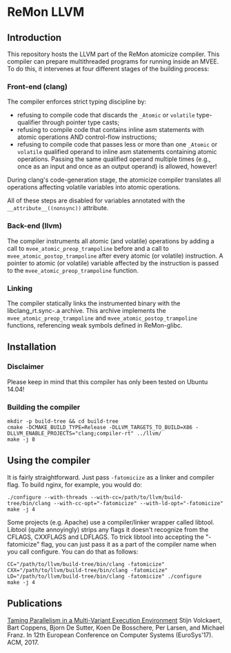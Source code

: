 # ReMon LLVM

## Introduction
This repository hosts the LLVM part of the ReMon atomicize compiler. 
This compiler can prepare multithreaded programs for running inside an MVEE. 
To do this, it intervenes at four different stages of the building process:

### Front-end (clang)
The compiler enforces strict typing discipline by:
- refusing to compile code that discards the `_Atomic` or `volatile` type-qualifier through pointer type casts;
- refusing to compile code that contains inline asm statements with atomic operations AND control-flow instructions;
- refusing to compile code that passes less or more than one `_Atomic` or `volatile` qualified operand to inline asm statements containing atomic operations. Passing the same qualified operand multiple times (e.g., once as an input and once as an output operand) is allowed, however!

During clang's code-generation stage, the atomicize compiler translates all operations affecting volatile variables into atomic operations.

All of these steps are disabled for variables annotated with the `__attribute__((nonsync))` attribute.

### Back-end (llvm)
The compiler instruments all atomic (and volatile) operations by adding a call to `mvee_atomic_preop_trampoline` before and a call to `mvee_atomic_postop_trampoline` after every atomic (or volatile) instruction.
A pointer to atomic (or volatile) variable affected by the instruction is passed to the `mvee_atomic_preop_trampoline` function.

### Linking
The compiler statically links the instrumented binary with the libclang_rt.sync-<arch>.a archive.
This archive implements the `mvee_atomic_preop_trampoline` and `mvee_atomic_postop_trampoline` functions, referencing weak symbols defined in ReMon-glibc.

## Installation

### Disclaimer

Please keep in mind that this compiler has only been tested on Ubuntu 14.04!

### Building the compiler

```
mkdir -p build-tree && cd build-tree
cmake -DCMAKE_BUILD_TYPE=Release -DLLVM_TARGETS_TO_BUILD=X86 -DLLVM_ENABLE_PROJECTS="clang;compiler-rt" ../llvm/
make -j 8
```

## Using the compiler

It is fairly straightforward. Just pass `-fatomicize` as a linker and compiler flag. To build nginx, for example, you would do:

```
./configure --with-threads --with-cc=/path/to/llvm/build-tree/bin/clang --with-cc-opt="-fatomicize" --with-ld-opt="-fatomicize"
make -j 4
```

Some projects (e.g. Apache) use a compiler/linker wrapper called libtool.
Libtool (quite annoyingly) strips any flags it doesn't recognize from the CFLAGS, CXXFLAGS and LDFLAGS. 
To trick libtool into accepting the "-fatomicize" flag, you can just pass it as a part of the compiler name when you call configure.
You can do that as follows:

```
CC="/path/to/llvm/build-tree/bin/clang -fatomicize" CXX="/path/to/llvm/build-tree/bin/clang -fatomicize" LD="/path/to/llvm/build-tree/bin/clang -fatomicize" ./configure
make -j 4
```

## Publications

[Taming Parallelism in a Multi-Variant Execution Environment](http://ics.uci.edu/~stijnv/Papers/eurosys17-parallelism.pdf)
Stijn Volckaert, Bart Coppens, Bjorn De Sutter, Koen De Bosschere, Per Larsen, and Michael Franz.
In 12th European Conference on Computer Systems (EuroSys'17). ACM, 2017.
